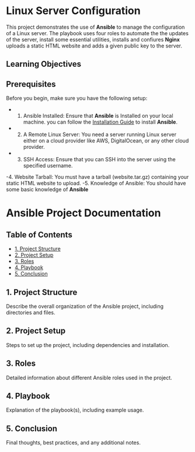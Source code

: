 
# Linux Server  Configuration 
This project demonstrates the  use of **Ansible** to manage  the configuration  of  a Linux server. The playbook uses four roles to automate the the updates of the server, install some essential utilities,  installs and confiures **Nginx** uploads a static HTML website and adds a given public key to the server.   



## Learning Objectives

## Prerequisites

Before you begin, make sure you have  the following  setup:

- 1. Ansible Installed: Ensure that  **Ansible** is Installed  on your local machine. you can follow the [Installation Guide](https://docs.ansible.com/ansible/latest/installation_guide/index.html)  to install **Ansible**. 

- 2. A Remote Linux Server: You need a server running Linux server  either on a cloud provider like AWS, DigitalOcean, or any other cloud provider.

- 3. SSH Access: Ensure that you can SSH into the server using the specified username.

-4. Website Tarball: You must have a tarball (website.tar.gz) containing your static HTML website to upload.
-5. Knowledge of Ansible: You should have some basic knowledge of **Ansible**


# Ansible Project Documentation

## Table of Contents
- [1. Project Structure](#1-project-structure)
- [2. Project Setup](#2-project-setup)
- [3. Roles](#3-roles)
- [4. Playbook](#4-playbook)
- [5. Conclusion](#5-conclusion)



## 1. Project Structure
Describe the overall organization of the Ansible project, including directories and files.



## 2. Project Setup
Steps to set up the project, including dependencies and installation.



## 3. Roles
Detailed information about different Ansible roles used in the project.



## 4. Playbook
Explanation of the playbook(s), including example usage.



## 5. Conclusion
Final thoughts, best practices, and any additional notes.
